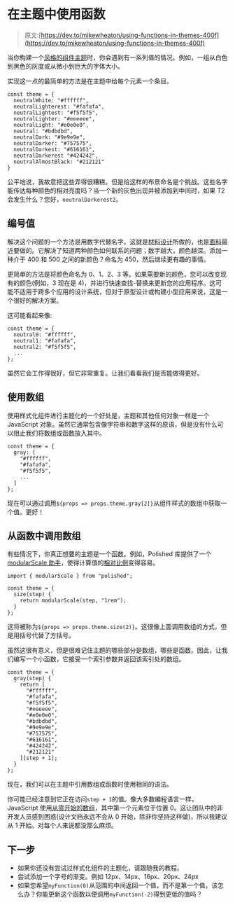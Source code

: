 # 在主题中使用函数

> 原文:[https://dev.to/mikewheaton/using-functions-in-themes-400f](https://dev.to/mikewheaton/using-functions-in-themes-400f)

当你构建一个[风格的组件主题](styled-components-theming)时，你会遇到有一系列值的情况。例如，一组从白色到黑色的灰度或从微小到巨大的字体大小。

实现这一点的最简单的方法是在主题中给每个元素一个条目。

```
const theme = {
  neutralWhite: "#ffffff",
  neutralLighterest: "#fafafa",
  neutralLightest: "#f5f5f5",
  neutralLighter: "#eeeeee",
  neutralLight: "#e0e0e0",
  neutral: "#bdbdbd",
  neutralDark: "#9e9e9e",
  neutralDarker: "#757575",
  neutralDarkest: "#616161",
  neutralDarkerest "#424242",
  neutralAlmostBlack: "#212121"
} 
```

公平地说，我故意把这些弄得很糟糕。但是给这样的布景命名是个挑战。这些名字能传达每种颜色的相对亮度吗？当一个新的灰色出现并被添加到中间时，如果 T2 会发生什么？您好，`neutralDarkerest2`。

## [](#numbered-values)编号值

解决这个问题的一个方法是用数字代替名字。这就是[材料设计](https://material.io/design/color/the-color-system.html#tools-for-picking-colors)所做的，也是[面料](https://developer.microsoft.com/en-us/fabric#/styles/web/colors/neutrals)最近要做的。它解决了知道两种颜色如何联系的问题；数字越大，颜色越深。添加一种介于 400 和 500 之间的新颜色？命名为 450，然后继续更有趣的事情。

更简单的方法是将颜色命名为 0、1、2、3 等。如果需要新的颜色，您可以改变现有的颜色(例如，3 现在是 4)，并进行快速查找-替换来更新您的应用程序。这可能不适用于跨多个应用的设计系统，但对于原型设计或构建小型应用来说，这是一个很好的解决方案。

这可能看起来像:

```
const theme = {
  neutral0: "#ffffff",
  neutral1: "#fafafa",
  neutral2: "#f5f5f5",
  ...
}; 
```

虽然它会工作得很好，但它非常重复。让我们看看我们是否能做得更好。

## [](#using-an-array)使用数组

使用样式化组件进行主题化的一个好处是，主题和其他任何对象一样是一个 JavaScript 对象。虽然它通常包含像字符串和数字这样的原语，但是没有什么可以阻止我们将数组或函数放入其中。

```
const theme = {
  gray: [
    "#ffffff",
    "#fafafa",
    "#f5f5f5",
    ...
  ]
}; 
```

现在可以通过调用`${props => props.theme.gray[2]}`从组件样式的数组中获取一个值。更好！

## [](#calling-an-array-from-a-function)从函数中调用数组

有些情况下，你真正想要的主题是一个函数。例如，Polished 库提供了一个 [modularScale 助手](https://polished.js.org/docs/#modularscale)，使得计算值的[相对比例](https://www.modularscale.com/?1&em&1.333)变得容易。

```
import { modularScale } from "polished";

const theme = {
  size(step) {
    return modularScale(step, "1rem");
  }
}; 
```

这将被称为`${props => props.theme.size(2)}`。这很像上面调用数组的方式，但是用括号代替了方括号。

虽然这很有意义，但是很难记住主题的哪些部分是数组，哪些是函数。因此，让我们编写一个小函数，它接受一个索引参数并返回该索引处的数组。

```
const theme = {
  gray(step) {
    return [
      "#ffffff",
      "#fafafa",
      "#f5f5f5",
      "#eeeeee",
      "#e0e0e0",
      "#bdbdbd",
      "#9e9e9e",
      "#757575",
      "#616161",
      "#424242",
      "#212121"
    ][step + 1];
  }
}; 
```

现在，我们可以在主题中引用数组或函数时使用相同的语法。

你可能已经注意到它正在访问`step + 1`的值。像大多数编程语言一样，JavaScript 使用[从零开始的数组](https://blog.kevinchisholm.com/javascript/javascript-array-length-always-one-higher/)，其中第一个元素位于位置 0。这让团队中的非开发人员感到困惑(设计文档永远不会从 0 开始，除非你坚持这样做)，所以我建议从 1 开始。对每个人来说都没那么麻烦。

## [](#next-steps)下一步

*   如果你还没有尝试过样式化组件的主题化，请跟随我的教程。
*   尝试添加一个字号的渐变。例如 12px、14px、16px、20px、24px
*   如果您希望`myFunction(0)`从范围的中间返回一个值，而不是第一个值，该怎么办？你能更新这个函数以便调用`myFunction(-2)`得到更低的值吗？
